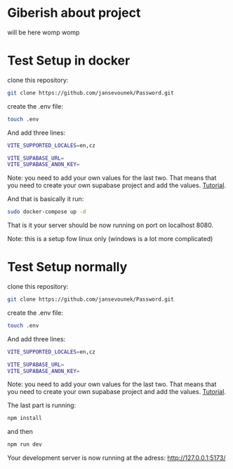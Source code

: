 # Giberish about project

will be here womp womp

# Test Setup in docker

clone this repository:

```sh
git clone https://github.com/jansevounek/Password.git
```

create the .env file:

```sh
touch .env
```

And add three lines:

```sh
VITE_SUPPORTED_LOCALES=en,cz

VITE_SUPABASE_URL=
VITE_SUPABASE_ANON_KEY=
```

Note: you need to add your own values for the last two. That means that you need to create your own supabase project and add the values. [Tutorial](https://supabase.com/docs/guides/getting-started/quickstarts/vue "Tutorial").

And that is basically it run:

```sh
sudo docker-compose up -d
```

That is it your server should be now running on port on localhost 8080.

Note: this is a setup fow linux only (windows is a lot more complicated)

# Test Setup normally

clone this repository:

```sh
git clone https://github.com/jansevounek/Password.git
```

create the .env file:

```sh
touch .env
```

And add three lines:

```sh
VITE_SUPPORTED_LOCALES=en,cz

VITE_SUPABASE_URL=
VITE_SUPABASE_ANON_KEY=
```

Note: you need to add your own values for the last two. That means that you need to create your own supabase project and add the values. [Tutorial](https://supabase.com/docs/guides/getting-started/quickstarts/vue "Tutorial").

The last part is running:

```sh
npm install
```

and then

```sh
npm run dev
```

Your development server is now running at the adress: http://127.0.0.1:5173/

